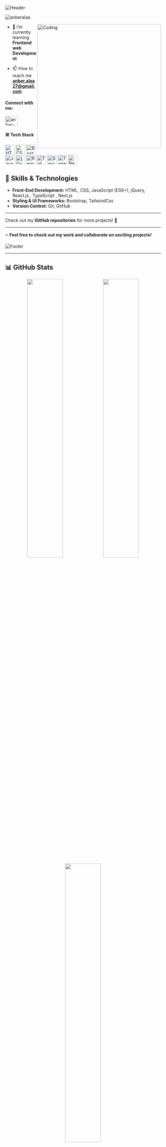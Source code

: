 ![Header](https://capsule-render.vercel.app/api?type=waving&height=300&color=D49796&text=Hello%20👋,%20I'm%20Anber%20&fontSize=34&section=header)
<p align="left"> <img src="https://komarev.com/ghpvc/?username=anberalaa&label=Profile%20views&color=0e75b6&style=flat" alt="anberalaa" /> </p>
<img align="right" alt="Coding" width="400" src="https://media3.giphy.com/media/v1.Y2lkPTc5MGI3NjExNTFhbzhrczg1M3I3MzU0d3N2ZncxeDE3NDM3azllNmFhanBrbGI1aSZlcD12MV9pbnRlcm5hbF9naWZfYnlfaWQmY3Q9Zw/L1R1tvI9svkIWwpVYr/giphy.gif">

- 🌱 I’m currently learning **Frontend web Development**

- 📫 How to reach me **anber.alaa27@gmail.com**

<h4 align="left">Connect with me:</h4>
<p align="left">
<a href="https://www.linkedin.com/in/anber-alaa-281626336/" target="blank"><img align="center" src="https://raw.githubusercontent.com/rahuldkjain/github-profile-readme-generator/master/src/images/icons/Social/linked-in-alt.svg" alt="anber-alaa-281626336" height="30" width="40" /></a>
</p>



<h4>🛠️ Tech Stack</h4>
<p align="left">
<!-- HTML -->
<img src="https://cdn.jsdelivr.net/gh/devicons/devicon/icons/html5/html5-original.svg" width="30px" alt="HTML5"/>
<!-- CSS -->
<img src="https://cdn.jsdelivr.net/gh/devicons/devicon/icons/css3/css3-original.svg" width="30px" alt="CSS3"/>
<!-- Bootstrap -->
<img src="https://cdn.jsdelivr.net/gh/devicons/devicon/icons/bootstrap/bootstrap-original.svg" width="30px" alt="Bootstrap"/>
<!-- JavaScript -->
<img src="https://cdn.jsdelivr.net/gh/devicons/devicon/icons/javascript/javascript-original.svg" width="30px" alt="JavaScript"/>
<!-- jQuery -->
<img src="https://cdn.jsdelivr.net/gh/devicons/devicon/icons/jquery/jquery-original.svg" width="30px" alt="jQuery"/>
<!-- React -->
<img src="https://cdn.jsdelivr.net/gh/devicons/devicon/icons/react/react-original.svg" width="30px" alt="React"/>
<!-- Tailwind -->
<img src="https://raw.githubusercontent.com/tailwindlabs/tailwindcss/master/.github/logo-light.svg" width="30px" alt="TailwindCSS"/>
<!-- Sass -->
<img src="https://cdn.jsdelivr.net/gh/devicons/devicon/icons/sass/sass-original.svg" width="30px" alt="Sass"/>
<!-- TypeScript -->
<img src="https://cdn.jsdelivr.net/gh/devicons/devicon/icons/typescript/typescript-original.svg" width="30px" alt="TypeScript"/>
<!-- Next.js -->
<img src="https://cdn.jsdelivr.net/gh/devicons/devicon/icons/nextjs/nextjs-original.svg" width="30px" alt="Next.js"/>
</p>


## 🚀 **Skills & Technologies**  

- **Front-End Development:** HTML, CSS, JavaScript (ES6+), jQuery, React.js , TypeScript , Next.js
- **Styling & UI Frameworks:** Bootstrap, TailwindCss 
- **Version Control:** Git, GitHub

---

Check out my **GitHub repositories** for more projects! 🚀  

---
⭐ **Feel free to check out my work and collaborate on exciting projects!**  

![Footer](https://capsule-render.vercel.app/api?type=waving&height=120&color=D49796&fontSize=34&section=footer)

---

## 📊 GitHub Stats  
<p align="center">
  <img src="https://github-readme-stats.vercel.app/api?username=anber-alaa&show_icons=true&theme=radical" width="48%"/>
  <img src="https://streak-stats.demolab.com?user=anber-alaa&theme=radical&hide_border=true" width="48%"/>
</p>
<p align="center">
  <img src="https://github-readme-stats.vercel.app/api/top-langs/?username=anber-alaa&layout=compact&theme=radical" width="48%"/>
</p>
